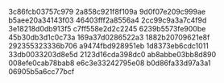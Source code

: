 3c86fcb03757c979
2a858c921f8f109a
9d0f07e209c999ae
b5aee20a34143f03
46403fff2a8556a4
2cc99c9a3a7c4f9d
3e18218d0db913f5
c7ff558e2d2c2245
6239b5573fe900be
45b30db3d1c0c73a
169a37d0286522a3
1882b20709621e8f
292355323336b706
a9474fbd928951eb
1d8373eb6cdc1011
33db0033203d8e5d
2123d16cda398dc0
ab8abbe03bb8d890
008efe0cab78bab8
e6c3e33242795e08
b0d86fa33d97a3a1
06905b5a6cc77bcf
